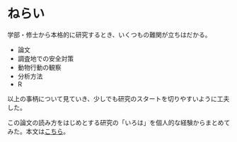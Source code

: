 # ねらい
学部・修士から本格的に研究するとき、いくつもの難関が立ちはだかる。

- 論文
- 調査地での安全対策
- 動物行動の観察
- 分析方法
- R

以上の事柄について見ていき、少しでも研究のスタートを切りやすいように工夫した。

この論文の読み方をはじめとする研究の「いろは」を個人的な経験からまとめてみた。本文は[こちら](https://tabutan.github.io/study_method/%E3%81%AF%E3%81%98%E3%82%81%E3%81%AB.html)。
